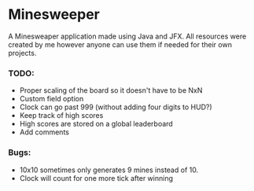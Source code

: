 # Minesweeper

A Minesweaper application made using Java and JFX. 
All resources were created by me however anyone can use them if needed for their own projects.

### TODO:
* Proper scaling of the board so it doesn't have to be NxN
* Custom field option
* Clock can go past 999 (without adding four digits to HUD?)
* Keep track of high scores
* High scores are stored on a global leaderboard
* Add comments

### Bugs:
* 10x10 sometimes only generates 9 mines instead of 10.
* Clock will count for one more tick after winning
